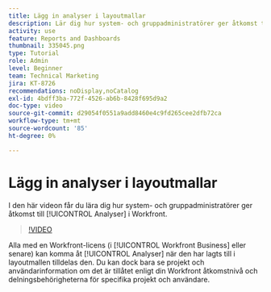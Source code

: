 ```yaml
---
title: Lägg in analyser i layoutmallar
description: Lär dig hur system- och gruppadministratörer ger åtkomst till Analytics.
activity: use
feature: Reports and Dashboards
thumbnail: 335045.png
type: Tutorial
role: Admin
level: Beginner
team: Technical Marketing
jira: KT-8726
recommendations: noDisplay,noCatalog
exl-id: 4bdff3ba-772f-4526-ab6b-8428f695d9a2
doc-type: video
source-git-commit: d29054f0551a9add8460e4c9fd265cee2dfb72ca
workflow-type: tm+mt
source-wordcount: '85'
ht-degree: 0%

---
```


# Lägg in analyser i layoutmallar

I den här videon får du lära dig hur system- och gruppadministratörer ger åtkomst till [!UICONTROL Analyser] i Workfront.


>[!VIDEO](https://video.tv.adobe.com/v/335045/?quality=12&learn=on)

Alla med en Workfront-licens (i [!UICONTROL Workfront Business] eller senare) kan komma åt [!UICONTROL Analyser] när den har lagts till i layoutmallen tilldelas den. Du kan dock bara se projekt och användarinformation om det är tillåtet enligt din Workfront åtkomstnivå och delningsbehörigheterna för specifika projekt och användare.
